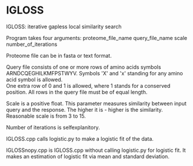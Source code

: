 # IGLOSS
IGLOSS: iterative gapless local similarity search

Program takes four arguments:    proteome_file_name      query_file_name     scale     number_of_iterations

Proteome file can be in fasta or text format. 

Query file consists of one or more rows of amino acids symbols ARNDCQEGHILKMFPSTWYV. 
Symbols 'X' and 'x' standing for any amino acid symbol is allowed.  
One extra row of 0 and 1 is allowed, where 1 stands for a conserved position. 
All rows in the query file must be of equal length.  

Scale is a positive float. This parameter measures similarity between input query and the response. 
The higher it is - higher is the similarity. Reasonable scale is from 3 to 15.  

Number of iterations is selfexplanitory.

IGLOSS.cpp calls logistic.py to make a logistic fit of the data.

IGLOSSnopy.cpp is IGLOSS.cpp without calling logistic.py for logistic fit. 
It makes an estimation of logistic fit via mean and standard deviation.  


